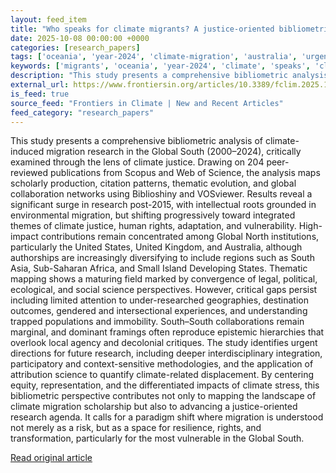 ```yaml
---
layout: feed_item
title: "Who speaks for climate migrants? A justice-oriented bibliometric analysis of Global South research"
date: 2025-10-08 00:00:00 +0000
categories: [research_papers]
tags: ['oceania', 'year-2024', 'climate-migration', 'australia', 'urgent', 'displacement']
keywords: ['migrants', 'oceania', 'year-2024', 'climate', 'speaks', 'climate-migration', 'australia', 'urgent']
description: "This study presents a comprehensive bibliometric analysis of climate-induced migration research in the Global South (2000–2024), critically examined through ..."
external_url: https://www.frontiersin.org/articles/10.3389/fclim.2025.1658517
is_feed: true
source_feed: "Frontiers in Climate | New and Recent Articles"
feed_category: "research_papers"
---
```


This study presents a comprehensive bibliometric analysis of climate-induced migration research in the Global South (2000–2024), critically examined through the lens of climate justice. Drawing on 204 peer-reviewed publications from Scopus and Web of Science, the analysis maps scholarly production, citation patterns, thematic evolution, and global collaboration networks using Biblioshiny and VOSviewer. Results reveal a significant surge in research post-2015, with intellectual roots grounded in environmental migration, but shifting progressively toward integrated themes of climate justice, human rights, adaptation, and vulnerability. High-impact contributions remain concentrated among Global North institutions, particularly the United States, United Kingdom, and Australia, although authorships are increasingly diversifying to include regions such as South Asia, Sub-Saharan Africa, and Small Island Developing States. Thematic mapping shows a maturing field marked by convergence of legal, political, ecological, and social science perspectives. However, critical gaps persist including limited attention to under-researched geographies, destination outcomes, gendered and intersectional experiences, and understanding trapped populations and immobility. South–South collaborations remain marginal, and dominant framings often reproduce epistemic hierarchies that overlook local agency and decolonial critiques. The study identifies urgent directions for future research, including deeper interdisciplinary integration, participatory and context-sensitive methodologies, and the application of attribution science to quantify climate-related displacement. By centering equity, representation, and the differentiated impacts of climate stress, this bibliometric perspective contributes not only to mapping the landscape of climate migration scholarship but also to advancing a justice-oriented research agenda. It calls for a paradigm shift where migration is understood not merely as a risk, but as a space for resilience, rights, and transformation, particularly for the most vulnerable in the Global South.

[Read original article](https://www.frontiersin.org/articles/10.3389/fclim.2025.1658517)
